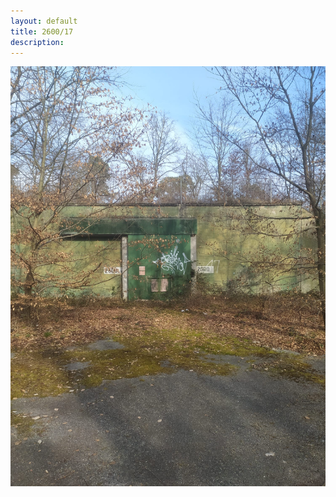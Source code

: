 ```yaml
---
layout: default
title: 2600/17
description: 
---
```

![image](https://raw.githubusercontent.com/Feuerstern3001/feuerstern3001.github.io/main/forest/bunker/2600-17.jpeg)
